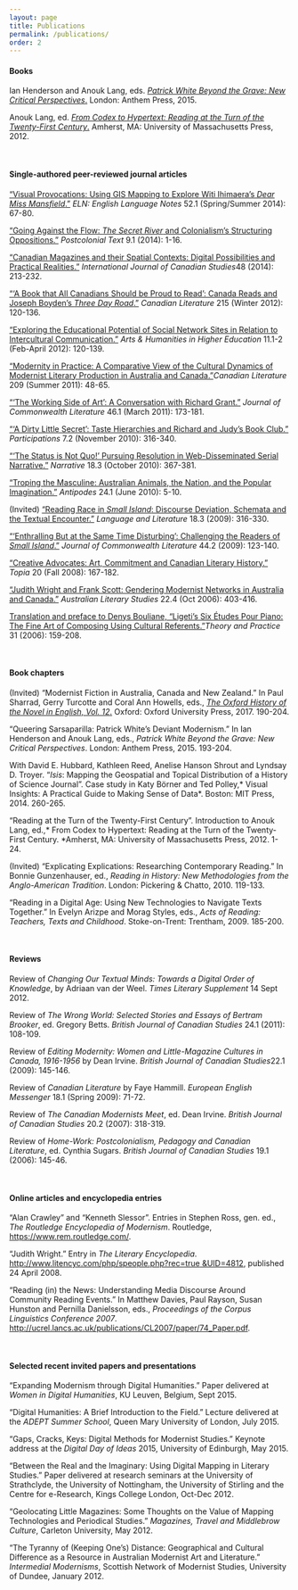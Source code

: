```yaml
---
layout: page
title: Publications
permalink: /publications/
order: 2
---
```

#### **Books**

Ian Henderson and Anouk Lang, eds. [*Patrick White Beyond the Grave: New Critical Perspectives*.](http://www.anthempress.com/patrick-white-beyond-the-grave) London: Anthem Press, 2015.

Anouk Lang, ed. [*From Codex to Hypertext: Reading at the Turn of the Twenty-First Century*.](http://www.umass.edu/umpress/title/codex-hypertext) Amherst, MA: University of Massachusetts Press, 2012.

 <br />

#### **Single-authored peer-reviewed journal articles**

[“Visual Provocations: Using GIS Mapping to Explore Witi Ihimaera’s *Dear Miss Mansfield*.”](http://eds.b.ebscohost.com.ezproxy.is.ed.ac.uk/ehost/detail/detail?vid=2&sid=4db81fa4-bda5-496b-9bab-337c7f6a6ade%40sessionmgr112&hid=127&bdata=JnNpdGU9ZWhvc3QtbGl2ZQ%3d%3d#db=hlh&AN=99015010) *ELN: English Language Notes* 52.1 (Spring/Summer 2014): 67-80.

[“Going Against the Flow: *The Secret River* and Colonialism’s Structuring Oppositions.”](http://postcolonial.org/index.php/pct/article/viewFile/1670/1679) *Postcolonial Text* 9.1 (2014): 1-16.

[“Canadian Magazines and their Spatial Contexts: Digital Possibilities and Practical Realities.”](http://utpjournals.metapress.com/content/u7p4547288310155/?p=70186e0c6b1241958bdb90ba04d94392&pi=11) *International Journal of Canadian Studies*48 (2014): 213-232.

[“‘A Book that All Canadians Should be Proud to Read’: Canada Reads and Joseph Boyden’s *Three Day Road*.”](http://connection.ebscohost.com/c/articles/88132246/book-that-all-canadians-should-be-proud-read-canada-reads-joseph-boydens-three-day-road) *Canadian Literature* 215 (Winter 2012): 120-136.

[“Exploring the Educational Potential of Social Network Sites in Relation to Intercultural Communication.”](http://ahh.sagepub.com/content/early/2011/06/21/1474022210394141.abstract) *Arts & Humanities in Higher Education* 11.1-2 (Feb-April 2012): 120-139.

[“Modernity in Practice: A Comparative View of the Cultural Dynamics of Modernist Literary Production in Australia and Canada.”](http://canlit.ca/issues/209)*Canadian Literature* 209 (Summer 2011): 48-65.

[“‘The Working Side of Art’: A Conversation with Richard Grant.”](http://jcl.sagepub.com/content/46/1/173.abstract) *Journal of Commonwealth Literature* 46.1 (March 2011): 173-181.

[“‘A Dirty Little Secret’: Taste Hierarchies and Richard and Judy’s Book Club.”](http://www.participations.org/Volume%207/Issue%202/PDF/lang.pdf) *Participations* 7.2 (November 2010): 316-340.

[“‘The Status is Not Quo!’ Pursuing Resolution in Web-Disseminated Serial Narrative.”](http://muse.jhu.edu/journals/narrative/summary/v018/18.3.lang.html) *Narrative* 18.3 (October 2010): 367-381.

[“Troping the Masculine: Australian Animals, the Nation, and the Popular Imagination.”](http://gateway.proquest.com/openurl?ctx_ver=Z39.88-2003&xri:pqil:res_ver=0.2&res_id=xri:lion&rft_id=xri:lion:ft:mla:R04353925:0) *Antipodes* 24.1 (June 2010): 5-10.

(Invited) [“Reading Race in *Small Island*: Discourse Deviation, Schemata and the Textual Encounter.”](http://lal.sagepub.com/content/18/3/316.abstract) *Language and Literature* 18.3 (2009): 316-330.

[“‘Enthralling But at the Same Time Disturbing’: Challenging the Readers of *Small Island*.”](http://jcl.sagepub.com/content/44/2/123.abstract) *Journal of Commonwealth Literature* 44.2 (2009): 123-140.

[“Creative Advocates: Art, Commitment and Canadian Literary History.”](https://pi.library.yorku.ca/ojs/index.php/topia/article/viewFile/22885/28298) *Topia* 20 (Fall 2008): 167-182.

[“Judith Wright and Frank Scott: Gendering Modernist Networks in Australia and Canada.”](http://search.informit.com.au/documentSummary;dn=325591946978952;res=IELLCC) *Australian Literary Studies* 22.4 (Oct 2006): 403-416.

[Translation and preface to Denys Bouliane, “Ligeti’s Six Études Pour Piano: The Fine Art of Composing Using Cultural Referents.”](http://www.ithaca.edu/music/mtsnys/T&P/vol31.html)*Theory and Practice* 31 (2006): 159-208.

 <br />

#### **Book chapters**

(Invited) “Modernist Fiction in Australia, Canada and New Zealand.” In Paul Sharrad, Gerry Turcotte and Coral Ann Howells, eds., [*The Oxford History of the Novel in English, Vol. 12*.](https://global.oup.com/academic/product/the-oxford-history-of-the-novel-in-english-9780199679775?cc=fr&lang=en&) Oxford: Oxford University Press, 2017. 190-204. 

“Queering Sarsaparilla: Patrick White’s Deviant Modernism.” In Ian Henderson and Anouk Lang, eds., *Patrick White Beyond the Grave: New Critical Perspectives*. London: Anthem Press, 2015. 193-204.

With David E. Hubbard, Kathleen Reed, Anelise Hanson Shrout and Lyndsay D. Troyer. “*Isis*: Mapping the Geospatial and Topical Distribution of a History of Science Journal”. Case study in Katy Börner and Ted Polley,* Visual Insights: A Practical Guide to Making Sense of Data*. Boston: MIT Press, 2014. 260-265.

“Reading at the Turn of the Twenty-First Century”. Introduction to Anouk Lang, ed.,* From Codex to Hypertext: Reading at the Turn of the Twenty-First Century. *Amherst, MA: University of Massachusetts Press, 2012. 1-24.

(Invited) “Explicating Explications: Researching Contemporary Reading.” In Bonnie Gunzenhauser, ed., *Reading in History: New Methodologies from the Anglo-American Tradition*. London: Pickering & Chatto, 2010. 119-133.

“Reading in a Digital Age: Using New Technologies to Navigate Texts Together.” In Evelyn Arizpe and Morag Styles, eds., *Acts of Reading: Teachers, Texts and Childhood*. Stoke-on-Trent: Trentham, 2009. 185-200.

 <br />

#### **Reviews**

Review of *Changing Our Textual Minds: Towards a Digital Order of Knowledge*, by Adriaan van der Weel. *Times Literary Supplement* 14 Sept 2012.

Review of *The Wrong World: Selected Stories and Essays of Bertram Brooker*, ed. Gregory Betts. *British Journal of Canadian Studies* 24.1 (2011): 108-109.

Review of *Editing Modernity: Women and Little-Magazine Cultures in Canada, 1916-1956* by Dean Irvine. *British Journal of Canadian Studies*22.1 (2009): 145-146.

Review of *Canadian Literature* by Faye Hammill. *European English Messenger* 18.1 (Spring 2009): 71-72.

Review of *The Canadian Modernists Meet*, ed. Dean Irvine. *British Journal of Canadian Studies* 20.2 (2007): 318-319.

Review of *Home-Work: Postcolonialism, Pedagogy and Canadian Literature*, ed. Cynthia Sugars. *British Journal of Canadian Studies* 19.1 (2006): 145-46.

 <br />

#### **Online articles and encyclopedia entries**

“Alan Crawley” and “Kenneth Slessor”. Entries in Stephen Ross, gen. ed., *The Routledge Encyclopedia of Modernism*. Routledge, <https://www.rem.routledge.com/>.

“Judith Wright.” Entry in *The Literary Encyclopedia*. [http://www.litencyc.com/php/speople.php?rec=true &UID=4812](http://www.litencyc.com/php/speople.php?rec=true%20&UID=4812), published 24 April 2008.

“Reading (in) the News: Understanding Media Discourse Around Community Reading Events.” In Matthew Davies, Paul Rayson, Susan Hunston and Pernilla Danielsson, eds., *Proceedings of the Corpus Linguistics Conference 2007*. <http://ucrel.lancs.ac.uk/publications/CL2007/paper/74_Paper.pdf>.

 <br />

#### **Selected recent invited papers and presentations**

“Expanding Modernism through Digital Humanities.” Paper delivered at *Women in Digital Humanities*, KU Leuven, Belgium, Sept 2015.

“Digital Humanities: A Brief Introduction to the Field.” Lecture delivered at the *ADEPT Summer School*, Queen Mary University of London, July 2015.

“Gaps, Cracks, Keys: Digital Methods for Modernist Studies.” Keynote address at the *Digital Day of Ideas* 2015, University of Edinburgh, May 2015.

“Between the Real and the Imaginary: Using Digital Mapping in Literary Studies.” Paper delivered at research seminars at the University of Strathclyde, the University of Nottingham, the University of Stirling and the Centre for e-Research, Kings College London, Oct-Dec 2012.

“Geolocating Little Magazines: Some Thoughts on the Value of Mapping Technologies and Periodical Studies.” *Magazines, Travel and Middlebrow Culture*, Carleton University, May 2012.

“The Tyranny of (Keeping One’s) Distance: Geographical and Cultural Difference as a Resource in Australian Modernist Art and Literature.” *Intermedial Modernisms*, Scottish Network of Modernist Studies, University of Dundee, January 2012.